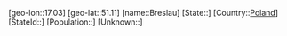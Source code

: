﻿---
location: [51.11,17.03]
type: City
tags:
- geo/City


SpocWebEntityId: 29338
isDeleted: false
confidential: public

---
[geo-lon::17.03]
[geo-lat::51.11]
[name::Breslau]
[State::]
[Country::[Poland](geo/Continent/Europe/Poland.md)]
[StateId::]
[Population::]
[Unknown::]

